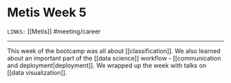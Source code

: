 # Metis Week 5
`LINKS:` [[Metis]]
#meeting/career

---
This week of the bootcamp was all about [[classification]]. We also learned about an important part of the [[data science]] workflow - [[communication and deployment|deployment]]. We wrapped up the week with talks on [[data visualization]]. 